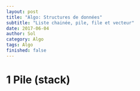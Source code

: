 ```yaml
---
layout: post
title: "Algo: Structures de données"
subtitle: "Liste chainée, pile, file et vecteur"
date: 2017-06-04
author: Sol
category: Algo
tags: Algo
finished: false
---
```


# 1 Pile (stack)